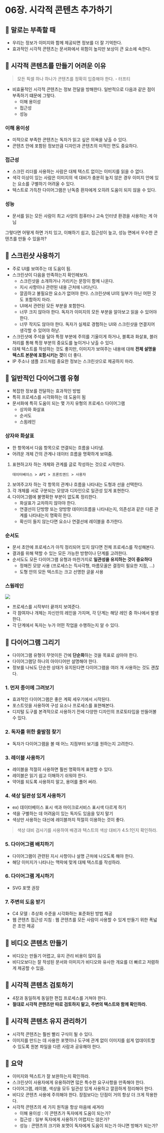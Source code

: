 # 06장. 시각적 콘텐츠 추가하기

## 📌 말로는 부족할 때
- 우리는 정보가 이미지와 함께 제공되면 정보를 더 잘 기억한다.
- 효과적인 시각적 콘텐츠는 문서화에서 위험이 높지만 보상이 큰 요소에 속한다.

## 📌 시각적 콘텐츠를 만들기 어려운 이유
> 모든 픽셀 하나 하나가 콘텐츠를 정확히 입증해야 한다. - 터프티
- 비효율적인 시각적 콘텐츠는 정보 전달을 방해한다. 일반적으로 다음과 같은 점이 부족하기 떄문에 그렇다.
  - 이해 용이성
  - 접근성
  - 성능

### 이해 용이성
- 미적으로 부족한 콘텐츠는 독자가 읽고 싶은 의욕을 낮출 수 있다.
- 콘텐츠 안에 포함된 정보만큼 디자인과 콘텐츠의 미적인 면도 중요하다.

### 접근성
- 스크린 리더를 사용하는 사람은 대체 텍스트 없이는 이미지를 읽을 수 없다.
- 색각 이상이 있는 사람은 이미지의 색 대비가 충분히 높지 않은 경우 이미지 안에 있는 요소를 구별하기 어려울 수 있다.
- 텍스트로 가득찬 다이어그램은 난독증 환자에게 오히려 도움이 되지 않을 수 있다.

### 성능
- 문서를 읽는 모든 사람이 최고 사양의 컴퓨터나 고속 인터넷 환경을 사용하는 게 아님

그렇다면 어떻게 하면 가치 있고, 이해하기 쉽고, 접근성이 높고, 성능 면에서 우수한 콘텐츠를 만들 수 있을까?

## 📌 스크린샷 사용하기
- 주로 UI를 보여주는 데 도움이 됨.
- 스크린샷이 다음을 만족하는지 확인헤보자.
  - 스크린샷을 소개하거나 가리키는 문장이 함께 나온다.
  - 지시 사항이나 관련된 내용 근처에 나타난다.
  - 깔끔하고 불필요한 요소가 없어야 한다. 스크린샷에 UI의 일부가 아닌 어떤 것도 포함하지 마라.
  - UI에서 관련된 모든 부분을 포함한다.
  - 너무 크지 않아야 한다. 독자가 이미지의 모든 부분을 알아보고 읽을 수 있어야 한다.
  - 너무 작지도 않아야 한다. 독자가 실제로 경험하는 UI와 스크린샷을 연결지어 생각할 수 있어야 하낟.
 - 스크린샷에 주석을 달아 특정 부분에 주의를 기울이게 하거나, 블록과 화살표, 블러 처리를 통해 특정 부분의 중요도를 높이거나 낮출 수 있다.
 - 대체 텍스트를 작성하는 것도 좋지만, 이미지가 보여주는 내용에 대해 **전체 설명을 텍스트 본문에 포함시키는 것**이 더 좋다.
 - IP 주소나 샘플 코드처럼 중요한 정보는 스크린샷으로 제공하지 마라.

## 📌 일반적인 다이어그램 유형
- 복잡한 정보를 전달하는 효과적인 방법
- 특히 프로세스를 시각화하는 데 도움이 됨
- 문서화에 특히 도움이 되는 몇 가지 유형의 프로세스 다이어그램
  - 상자와 화살표
  - 순서도
  - 스윔레인

### 상자와 화살표
- 한 항목에서 다음 항목으로 연결되는 흐름을 나타냄.
- 어려운 개체 간의 관계나 데이터 흐름을 명확하게 보여줌.
1. 표현하고자 하는 개체와 관계를 글로 작성하는 것으로 시작한다.
   ```
   데이터베이스 > API > 프론트엔드 > 사용자
   ```
 2. 보여주고자 하는 각 항목의 관계나 흐름을 나타내는 도형과 선을 선택한다.
 3. 각 개체를 서로 구분되는 모양과 디자인으로 일관성 있게 표현한다.
 4. 다이어그램에 불명확한 부분이 없도록 정리한다.
    - 화살표가 교차하지 않아야 한다.
    - 연결선이 단방향 또는 양방향 데이터흐름을 나타내는지, 의존성과 같은 다른 관계를 나타내는지 명확히 한다.
    - 확신이 들지 않는다면 요소나 연결선에 레이블을 추가한다.

### 순서도
- 문서 초안에 프로세스가 아직 정리되어 있지 않다면 전체 프로세스를 작성해본다.
- 결과를 위해 택할 수 있는 모든 가능한 방향이나 단계를 고려한다.
- 순서도도 모든 다이어그램 유형과 마찬가지로 **일관성을 유지하는 것이 중요하다**
  - 정해진 모양 사용 (프로세스는 직사각형, 마름모꼴은 결정이 필요한 지점, ...)
  - 도형 안의 모든 텍스트는 크고 선명한 글꼴 사용

### 스웜레인
![](https://venngage-wordpress.s3.amazonaws.com/uploads/2022/04/Ordering-Swimlane-Process-Flow-Diagram-1.png)
- 프로세스를 시작부터 끝까지 보여준다.
- 각 참여자나 개체는 자신만의 레인을 가지며, 각 단계는 해당 레인 중 하나에서 발생한다.
- 각 단계에서 독자는 누가 어떤 작업을 수행하는지 알 수 있다.

## 📌 다이어그램 그리기
- 다이어그램 유형이 무엇이든 간에 **단순화**하는 것을 목표로 삼아야 한다.
- 다이어그램당 하나의 아이디어만 설명해야 한다.
- 정보를 나눠도 단순한 상태가 유지된다면 다이어그램을 여러 개 사용하는 것도 괜찮다.

### 1. 먼저 종이에 그려보기
- 효과적인 다이어그램은 좋은 계획 세우기에서 시작된다.
- 포스트잇을 사용하여 구성 요소나 프로세스를 표현해본다.
- 디지털 도구를 본격적으로 사용하기 전에 다양한 디자인의 프로토타입을 만들어볼 수 있다.

### 2. 독자를 위한 출발점 찾기
- 독자가 다이어그램을 볼 때 어느 지점부터 보기를 원하는지 고려한다.

### 3. 레이블 사용하기
- 레이블을 적절히 사용하면 훨씬 명확하게 표현할 수 있다.
- 레이블은 읽기 쉽고 이해하기 쉬워야 한다.
- 약어를 되도록 사용하지 말고, 용어를 풀어 써라.

### 4. 색상 일관성 있게 사용하기
- ex) 데이터베이스 표시 색과 마이크로서비스 표시색 다르게 하기
- 색을 구별하는 데 어려움이 있는 독자도 있음을 잊지 말기
- 색상만 사용하는 대신에 레이블까지 적절히 이용하는 것이 좋다.
> 색상 대비 검사기를 사용하여 배경과 텍스트의 색상 대비가 4.5:1인지 확인하라.

### 5. 다이어그램 배치하기
- 다이어그램이 관련된 지시 사항이나 설명 근처에 나오도록 해야 한다.
- 해당 이미지가 나타나는 맥락에 맞게 대체 텍스트를 작성하라.

### 6. 다이어그램 게시하기
- SVG 포맷 권장

### 7. 주변의 도움 받기
- C4 모델 : 추상화 수준을 시각화하는 표준화된 방법 제공
- 웹 콘텐츠 접근성 지침 : 웹 콘텐츠를 모든 사람이 사용할 수 있게 만들기 위한 폭넓은 조언 제공

## 📌 비디오 콘텐츠 만들기
- 비디오는 만들기 어렵고, 유지 관리 비용이 많이 듬
- 비디오보다는 잘 작성된 문서와 이미지가 비디오와 유사한 개요를 더 빠르고 저렴하게 제공할 수 있음.

## 📌 시각적 콘텐츠 검토하기
- 4장과 동일하게 동일한 편집 프로세스를 거쳐야 한다.
- **절대로 시각적 콘텐츠만 따로 검토하지 말고, 주변의 텍스트와 함께 확인하라.**

## 📌 시각적 콘텐츠 유지 관리하기
- 시각적 콘텐츠는 훨씬 빨리 구식이 될 수 있다.
- 이미지를 만드는 데 사용한 포맷이나 도구에 관계 없이 이미지를 쉽게 업데이트할 수 있도록 원본 파일을 다른 사람과 공유해야 한다.

## 📌 요약
- 이미지와 텍스트가 잘 보완하는지 확인하라.
- 스크린샷이 사용자에게 유용하려면 많은 특수한 요구사항을 만족해야 한다.
- 다이어그램, 레이블, 색상을 모두 일관성 있게 사용하고 깔끔하게 정리해아 한다.
- 비디오 콘텐츠 사용에 주의해야 한다. 장점보다는 단점이 거의 항상 더 크게 작용한다.
- 시각적 콘텐츠의 세 가지 원칙을 항상 마음에 새겨라
  - 이해 용이성 : 이 콘텐츠가 독자에게 도움이 되는가?
  - 접근성 : 일부 독자에게 사용하기 어렵지는 않은가?
  - 성능 : 콘텐츠의 크기와 포맷이 독자에게 도움이 되는가 아니면 방해가 되는가?
